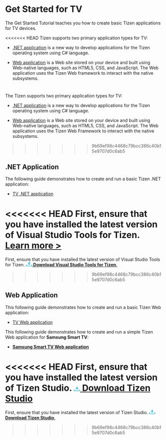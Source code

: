 # Get Started for TV

The Get Started Tutorial teaches you how to create basic Tizen applications for TV devices.

<<<<<<< HEAD
Tizen supports two primary application types for TV:

-   [.NET application](#dotnet-application) is a new way to develop applications for the Tizen operating system using C# language.

-   [Web application](#web-application) is a Web site stored on your device and built using Web-native languages, such as HTML5, CSS, and JavaScript. The Web application uses the Tizen Web framework to interact with the native subsystems.

<a name="dotnet-application"> </a>
=======
The Tizen supports two primary application types for TV:

-   [.NET application](#net-application) is a new way to develop applications for the Tizen operating system using C# language.

-   [Web application](#web-application) is a Web site stored on your device and built using Web-native languages, such as HTML5, CSS, and JavaScript. The Web application uses the Tizen Web Framework to interact with the native subsystems.

>>>>>>> 9b69ef98c4468c79bcc386c40b15e9707d0c6ab5
## .NET Application

The following guide demonstrates how to create and run a basic Tizen .NET application:

-   [TV .NET application](../dotnet/get-started/tv/first-app.md)

<<<<<<< HEAD
First, ensure that you have installed the latest version of Visual Studio Tools for Tizen. [**Learn more >**](../vstools/install.md)
=======
First, ensure that you have installed the latest version of Visual Studio Tools for Tizen. <a href="https://marketplace.visualstudio.com/items?itemName=tizen.VisualStudioToolsforTizen" target="_blank"><img src="media/ic_docs_download.png"><Strong> Download Visual Studio Tools for Tizen</strong>.</a>
>>>>>>> 9b69ef98c4468c79bcc386c40b15e9707d0c6ab5

## Web Application

This following guide demonstrates how to create and run a basic Tizen Web application:

-   [TV Web application](../web/get-started/tv/first-app.md)


This following guide demonstrates how to create and run a simple Tizen Web application for **Samsung Smart TV**:

-   [**Samsung Smart TV Web application**](../web/get-started/tv/first-samsung-tv-app.md)

<<<<<<< HEAD
First, ensure that you have installed the latest version of Tizen Studio. <a href="https://developer.tizen.org/development/tizen-studio/download" target="_blank">
<img src="media/ic_docs_download.png"><strong> Download Tizen Studio</strong></a>
=======
First, ensure that you have installed the latest version of Tizen Studio. <a href="https://developer.tizen.org/development/tizen-studio/download" target="_blank"><img src="media/ic_docs_download.png"><strong>Download Tizen Studio</strong>.</a>
>>>>>>> 9b69ef98c4468c79bcc386c40b15e9707d0c6ab5
